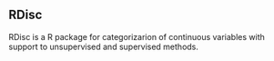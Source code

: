 ## RDisc
RDisc is a R package for categorizarion of continuous variables with support to
unsupervised and supervised methods. 
